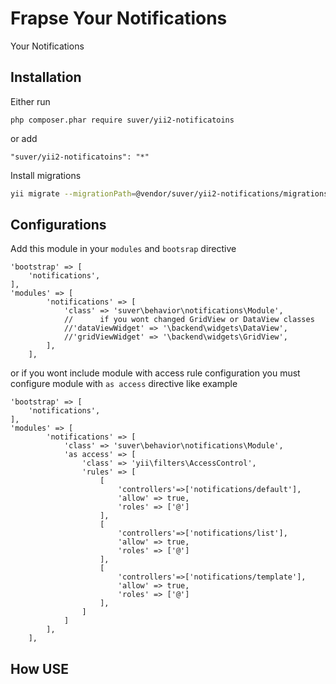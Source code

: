 Frapse Your Notifications
=========================
Your Notifications

Installation
------------


Either run

```
php composer.phar require suver/yii2-notificatoins
```

or add

```
"suver/yii2-notificatoins": "*"
```

Install migrations

```bash
yii migrate --migrationPath=@vendor/suver/yii2-notifications/migrations
```

Configurations
--------------

Add this module in your `modules` and `bootsrap` directive

```
'bootstrap' => [
    'notifications',
],
'modules' => [
        'notifications' => [
            'class' => 'suver\behavior\notifications\Module',
            //      if you wont changed GridView or DataView classes
            //'dataViewWidget' => '\backend\widgets\DataView',
            //'gridViewWidget' => '\backend\widgets\GridView',
        ],
    ],

```

or if you wont include module with access rule configuration you must configure module with `as access` directive like example


```
'bootstrap' => [
    'notifications',
],
'modules' => [
        'notifications' => [
            'class' => 'suver\behavior\notifications\Module',
            'as access' => [
                'class' => 'yii\filters\AccessControl',
                'rules' => [
                    [
                        'controllers'=>['notifications/default'],
                        'allow' => true,
                        'roles' => ['@']                        
                    ],
                    [
                        'controllers'=>['notifications/list'],
                        'allow' => true,
                        'roles' => ['@']                        
                    ],
                    [
                        'controllers'=>['notifications/template'],
                        'allow' => true,
                        'roles' => ['@']                        
                    ],
                ]
            ]
        ],
    ],

```

How USE
-------

```php



```
